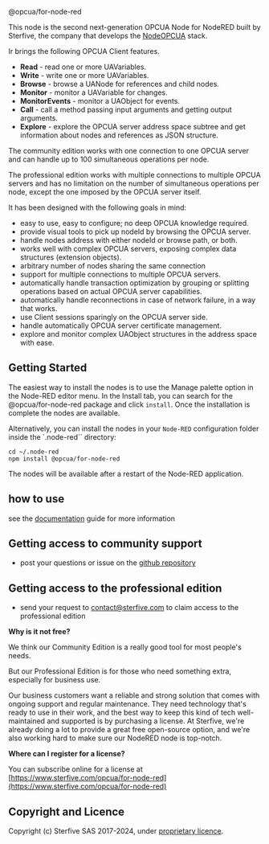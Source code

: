 @opcua/for-node-red

This node is the second next-generation OPCUA Node for NodeRED built by Sterfive, the company that develops the [NodeOPCUA](https://node-opcua.github.io/) stack.

Ir brings the following OPCUA Client features.

-   **Read** - read one or more UAVariables.
-   **Write** - write one or more UAVariables.
-   **Browse** - browse a UANode for references and child nodes.
-   **Monitor** - monitor a UAVariable for changes.
-   **MonitorEvents** - monitor a UAObject for events.
-   **Call** - call a method passing input arguments and getting output arguments.
-   **Explore** - explore the OPCUA server address space subtree and get information about nodes and references as JSON structure.

The community edition works with one connection to one OPCUA server and can handle up to 100 simultaneous operations per node.

The professional edition works with multiple connections to multiple OPCUA servers and has no limitation on the number of simultaneous operations per node, except the one imposed by the OPCUA server itself.

It has been designed with the following goals in mind:

-   easy to use, easy to configure; no deep OPCUA knowledge required.
-   provide visual tools to pick up nodeId by browsing the OPCUA server.
-   handle nodes address with either nodeId or browse path, or both.
-   works well with complex OPCUA servers, exposing complex data structures (extension objects).
-   arbitrary number of nodes sharing the same connection
-   support for multiple connections to multiple OPCUA servers.
-   automatically handle transaction optimization by grouping or splitting operations based on actual OPCUA server capabilities.
-   automatically handle reconnections in case of network failure, in a way that works.
-   use Client sessions sparingly on the OPCUA server side.
-   handle automatically OPCUA server certificate management.
-   explore and monitor complex UAObject structures in the address space with ease.

## Getting Started

The easiest way to install the nodes is to use the Manage palette option in the Node-RED editor menu. In the Install tab, you can search for the @opcua/for-node-red package and click `install`. Once the installation is complete the nodes are available.

Alternatively, you can install the nodes in your `Node-RED` configuration folder inside the `.node-red`` directory:

```console
cd ~/.node-red
npm install @opcua/for-node-red
```

The nodes will be available after a restart of the Node-RED application.

## how to use

see the [documentation](https://opcua-for-node-red.doc.sterfive.com) guide for more information

## Getting access to community support

- post your questions  or issue on the [github repository](https://github.com/sterfive/opcua-for-node-red-public)
 

## Getting access to the professional edition

-   send your request to contact@sterfive.com to claim access to the professional edition

**Why is it not free?**

We think our Community Edition is a really good tool for most people's needs.

But our Professional Edition is for those who need something extra, especially for business use. 

Our business customers want a reliable and strong solution that comes with ongoing support and regular maintenance. They need technology that's ready to use in their work, and the best way to keep this kind of tech well-maintained and supported is by purchasing a license. At Sterfive, we're already doing a lot to provide a great free open-source option, and we're also working hard to make sure our NodeRED node is top-notch.

**Where can I register for a license?**

You can subscribe online for a license at [https://www.sterfive.com/opcua/for-node-red](https://www.sterfive.com/opcua/for-node-red)

## Copyright and Licence

Copyright (c) Sterfive SAS 2017-2024, under [proprietary licence](./LICENSE.md).
